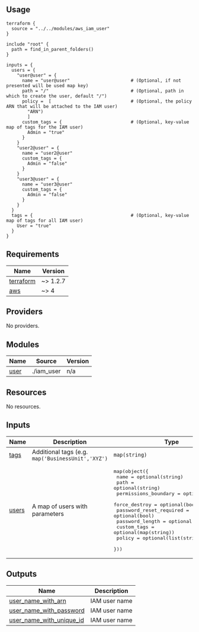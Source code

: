 ## Usage

```hcl
terraform {
  source = "../../modules/aws_iam_user"
}

include "root" {
  path = find_in_parent_folders()
}

inputs = {
  users = {
    "user@user" = {              
      name = "user@user"                       # (Optional, if not presented will be used map key)
      path = "/"                               # (Optional, path in which to create the user, default "/")
      policy =  [                              # (Optional, the policy ARN that will be attached to the IAM user)
        "ARN")                                 
        ]
      custom_tags = {                          # (Optional, key-value map of tags for the IAM user)
        Admin = "true"
      }
    }
    "user2@user" = {
      name = "user2@user"
      custom_tags = {
        Admin = "false"
      }
    }
    "user3@user" = {
      name = "user3@user" 
      custom_tags = {
        Admin = "false"
      }
    }
  }
  tags = {                                     # (Optional, key-value map of tags for all IAM user)     
    User = "true"
  }
}
```
<!-- BEGIN_TF_DOCS -->
## Requirements

| Name | Version |
|------|---------|
| <a name="requirement_terraform"></a> [terraform](#requirement\_terraform) | ~> 1.2.7 |
| <a name="requirement_aws"></a> [aws](#requirement\_aws) | ~> 4 |

## Providers

No providers.

## Modules

| Name | Source | Version |
|------|--------|---------|
| <a name="module_user"></a> [user](#module\_user) | ./iam_user | n/a |

## Resources

No resources.

## Inputs

| Name | Description | Type | Default | Required |
|------|-------------|------|---------|:--------:|
| <a name="input_tags"></a> [tags](#input\_tags) | Additional tags (e.g. `map('BusinessUnit','XYZ')` | `map(string)` | `{}` | no |
| <a name="input_users"></a> [users](#input\_users) | A map of users with parameters | <pre>map(object({<br>    name                    = optional(string)<br>    path                    = optional(string)<br>    permissions_boundary    = optional(string)<br>    force_destroy           = optional(bool)<br>    password_reset_required = optional(bool)<br>    password_length         = optional(string)<br>    custom_tags             = optional(map(string))<br>    policy                  = optional(list(string))<br>  }))</pre> | `{}` | no |

## Outputs

| Name | Description |
|------|-------------|
| <a name="output_user_name_with_arn"></a> [user\_name\_with\_arn](#output\_user\_name\_with\_arn) | IAM user name |
| <a name="output_user_name_with_password"></a> [user\_name\_with\_password](#output\_user\_name\_with\_password) | IAM user name |
| <a name="output_user_name_with_unique_id"></a> [user\_name\_with\_unique\_id](#output\_user\_name\_with\_unique\_id) | IAM user name |
<!-- END_TF_DOCS -->